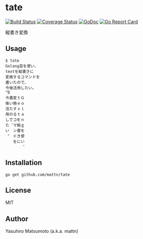 # tate

[![Build Status](https://travis-ci.org/mattn/tate.png?branch=master)](https://travis-ci.org/mattn/tate)
[![Coverage Status](https://coveralls.io/repos/mattn/tate/badge.png?branch=HEAD)](https://coveralls.io/r/mattn/tate?branch=HEAD)
[![GoDoc](https://godoc.org/github.com/mattn/tate?status.svg)](http://godoc.org/github.com/mattn/tate)
[![Go Report Card](https://goreportcard.com/badge/github.com/mattn/tate)](https://goreportcard.com/report/github.com/mattn/tate)

縦書き変換

## Usage

```
$ tate
Golang芸を使い、
textを縦書きに
変換するコマンドを
書いたので、
今後活用したい。
^D
今書変ｔＧ
後い換ｅｏ
活たすｘｌ
用のるｔａ
しでコをｎ
た︑マ縦ｇ
い　ン書を
︒　ドき使
　　をにい
　　　　︑
```

## Installation

```
go get github.com/mattn/tate
```

## License

MIT

## Author

Yasuhiro Matsumoto (a.k.a. mattn)
